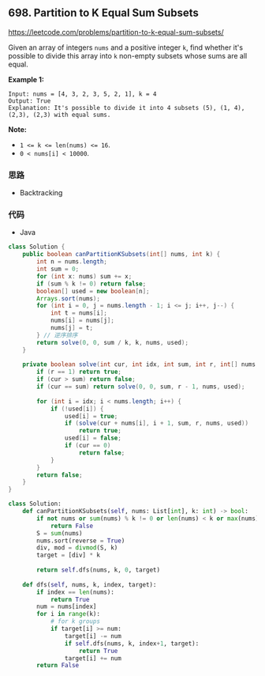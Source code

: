 ## 698. Partition to K Equal Sum Subsets

https://leetcode.com/problems/partition-to-k-equal-sum-subsets/

Given an array of integers `nums` and a positive integer `k`, find whether it's possible to divide this array into `k` non-empty subsets whose sums are all equal.

 

**Example 1:**

```
Input: nums = [4, 3, 2, 3, 5, 2, 1], k = 4
Output: True
Explanation: It's possible to divide it into 4 subsets (5), (1, 4), (2,3), (2,3) with equal sums.
```

 

**Note:**

- `1 <= k <= len(nums) <= 16`.
- `0 < nums[i] < 10000`.



### 思路

- Backtracking

### 代码

- Java

```java
class Solution {
    public boolean canPartitionKSubsets(int[] nums, int k) {
        int n = nums.length;
        int sum = 0;
        for (int x: nums) sum += x;
        if (sum % k != 0) return false;
        boolean[] used = new boolean[n];
        Arrays.sort(nums);
        for (int i = 0, j = nums.length - 1; i <= j; i++, j--) {
            int t = nums[i];
            nums[i] = nums[j];
            nums[j] = t;
        } // 逆序排序
        return solve(0, 0, sum / k, k, nums, used);
    }
    
    private boolean solve(int cur, int idx, int sum, int r, int[] nums, boolean[] used) {
        if (r == 1) return true;
        if (cur > sum) return false;
        if (cur == sum) return solve(0, 0, sum, r - 1, nums, used);
        
        for (int i = idx; i < nums.length; i++) {
            if (!used[i]) {
                used[i] = true;
                if (solve(cur + nums[i], i + 1, sum, r, nums, used))
                    return true;
                used[i] = false;
                if (cur == 0)
                    return false;
            }
        }
        return false;
    }
}
```



```python
class Solution:
    def canPartitionKSubsets(self, nums: List[int], k: int) -> bool:
        if not nums or sum(nums) % k != 0 or len(nums) < k or max(nums) > sum(nums) / k:
            return False
        S = sum(nums)
        nums.sort(reverse = True)
        div, mod = divmod(S, k)
        target = [div] * k
        
        return self.dfs(nums, k, 0, target)
    
    def dfs(self, nums, k, index, target):
        if index == len(nums):
            return True
        num = nums[index]
        for i in range(k):
            # for k groups
            if target[i] >= num:
                target[i] -= num
                if self.dfs(nums, k, index+1, target):
                    return True
                target[i] += num
        return False
```

